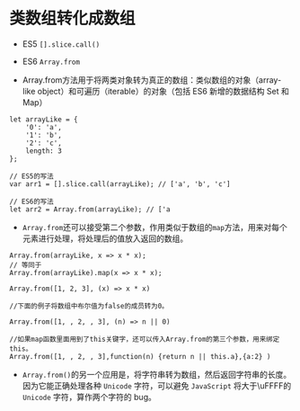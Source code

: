 # 类数组转化成数组



*   ES5 `[].slice.call()`
*   ES6 `Array.from`

* Array.from方法用于将两类对象转为真正的数组：类似数组的对象（array-like object）和可遍历（iterable）的对象（包括 ES6 新增的数据结构 Set 和 Map）

```
let arrayLike = {
    '0': 'a',
    '1': 'b',
    '2': 'c',
    length: 3
};

// ES5的写法
var arr1 = [].slice.call(arrayLike); // ['a', 'b', 'c']

// ES6的写法
let arr2 = Array.from(arrayLike); // ['a

```


* `Array.from`还可以接受第二个参数，作用类似于数组的`map`方法，用来对每个元素进行处理，将处理后的值放入返回的数组。


```
Array.from(arrayLike, x => x * x);
// 等同于
Array.from(arrayLike).map(x => x * x);

Array.from([1, 2, 3], (x) => x * x)

//下面的例子将数组中布尔值为false的成员转为0。

Array.from([1, , 2, , 3], (n) => n || 0)

//如果map函数里面用到了this关键字，还可以传入Array.from的第三个参数，用来绑定this。
Array.from([1, , 2, , 3],function(n) {return n || this.a},{a:2} )

```


* `Array.from()`的另一个应用是，将字符串转为数组，然后返回字符串的长度。因为它能正确处理各种 `Unicode` 字符，可以避免 `JavaScript` 将大于\uFFFF的 `Unicode` 字符，算作两个字符的 bug。